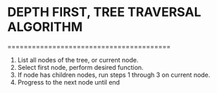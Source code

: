 # DEPTH FIRST, TREE TRAVERSAL ALGORITHM
========================================

1. List all nodes of the tree, or current node.
2. Select first node, perform desired function.
3. If node has children nodes, run steps 1 through 3 on current node.
4. Progress to the next node until end
